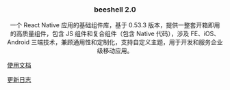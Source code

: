 <p align="center">
    <h3 align="center">beeshell 2.0</h3>
    <p align="center">
    一个 React Native 应用的基础组件库，基于 0.53.3 版本，提供一整套开箱即用的高质量组件，包含 JS 组件和复合组件（包含 Native 代码），涉及 FE、iOS、Android 三端技术，兼顾通用性和定制化，支持自定义主题，用于开发和服务企业级移动应用。
    </p>
</p>

[使用文档](./docs/index.md)

[更新日志](./docs/CHANGELOG.md)
